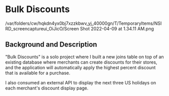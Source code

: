 # Bulk Discounts
/var/folders/cw/hqkdn4yx0bj7xzzkbwv_yj_40000gn/T/TemporaryItems/NSIRD_screencaptureui_OiJicO/Screen Shot 2022-04-09 at 1.34.11 AM.png
## Background and Description

"Bulk Discounts" is a solo project where I built a new joins table on top of an existing database where merchants can create discounts for their stores, and the application will automatically apply the highest percent discount that is available for a purchase.

I also consumed an external API to display the next three US holidays on each merchant's discount display page.
